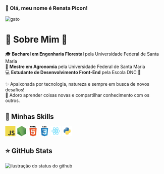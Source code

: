 ### 💜 Olá, meu nome é Renata Picon!
![gato](https://media.giphy.com/media/v1.Y2lkPTc5MGI3NjExNGNkM3ozbHE5b2p2eHlmbHJjcHQyNDF4N2d0N2cwZXYxNnpjcWp1bSZlcD12MV9pbnRlcm5hbF9naWZfYnlfaWQmY3Q9Zw/vhsNmFjuN4WDS/giphy.gif)<br>
# 🌸 Sobre Mim 🌸

🎓 **Bacharel em Engenharia Florestal** pela Universidade Federal de Santa Maria  
🌿 **Mestre em Agronomia** pela Universidade Federal de Santa Maria  
💻 **Estudante de Desenvolvimento Front-End** pela Escola DNC 🚀  

✨ Apaixonada por tecnologia, natureza e sempre em busca de novos desafios!  
🌷 Adoro aprender coisas novas e compartilhar conhecimento com os outros.



## 🚀 Minhas Skills

<code><img height="32" src="https://raw.githubusercontent.com/github/explore/80688e429a7d4ef2fca1e82350fe8e3517d3494d/topics/javascript/javascript.png" alt="Javascript"/></code>
<code><img height="32" src="https://raw.githubusercontent.com/github/explore/80688e429a7d4ef2fca1e82350fe8e3517d3494d/topics/nodejs/nodejs.png" alt="Nodejs"/></code>
<code><img height="32" src="https://raw.githubusercontent.com/github/explore/80688e429a7d4ef2fca1e82350fe8e3517d3494d/topics/html/html.png" alt="HTML5"/></code>
<code><img height="32" src="https://raw.githubusercontent.com/github/explore/80688e429a7d4ef2fca1e82350fe8e3517d3494d/topics/css/css.png" alt="CSS"/></code>
<code><img height="32" src="https://raw.githubusercontent.com/github/explore/80688e429a7d4ef2fca1e82350fe8e3517d3494d/topics/react/react.png" alt="React"/></code>
<code><img height="32" src="https://raw.githubusercontent.com/github/explore/80688e429a7d4ef2fca1e82350fe8e3517d3494d/topics/python/python.png" alt="Python"/></code>



## ⭐ GitHub Stats

<img align='left' src="https://github-readme-stats.vercel.app/api?username=renatapicon&show_icons=true&title_color=783c00&text_color=af552e&icon_color=783c00&bg_color=f8efd4&cache_seconds=2300" alt="ilustração do status do github">



